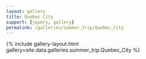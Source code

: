 ```yaml
---
layout: gallery
title: Quebec City
support: [jquery, gallery]
permalink: /galleries/summer_trip/Quebec_City
---
```



{% include gallery-layout.html gallery=site.data.galleries.summer_trip.Quebec_City %}
